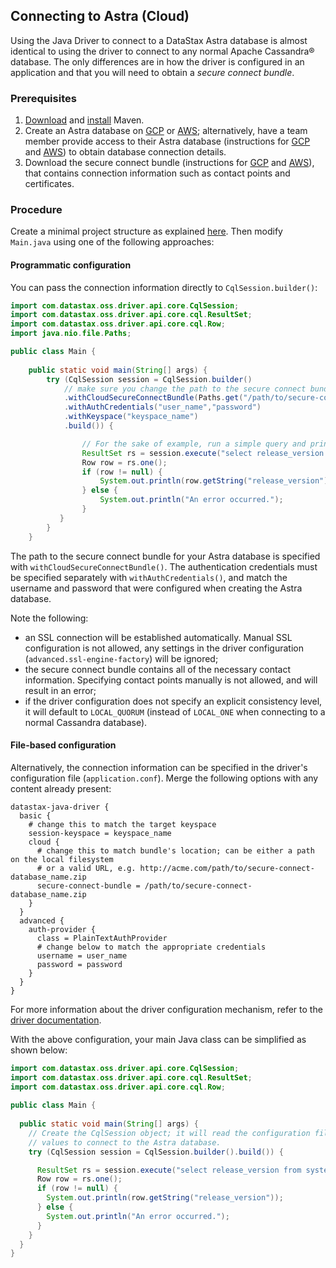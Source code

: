 <!--
Licensed to the Apache Software Foundation (ASF) under one
or more contributor license agreements.  See the NOTICE file
distributed with this work for additional information
regarding copyright ownership.  The ASF licenses this file
to you under the Apache License, Version 2.0 (the
"License"); you may not use this file except in compliance
with the License.  You may obtain a copy of the License at

  http://www.apache.org/licenses/LICENSE-2.0

Unless required by applicable law or agreed to in writing,
software distributed under the License is distributed on an
"AS IS" BASIS, WITHOUT WARRANTIES OR CONDITIONS OF ANY
KIND, either express or implied.  See the License for the
specific language governing permissions and limitations
under the License.
-->

## Connecting to Astra (Cloud)

Using the Java Driver to connect to a DataStax Astra database is almost identical to using
the driver to connect to any normal Apache Cassandra® database. The only differences are in how the
driver is configured in an application and that you will need to obtain a *secure connect bundle*.

### Prerequisites

1. [Download][Download Maven] and [install][Install Maven] Maven.
2. Create an Astra database on [GCP][Create an Astra database - GCP] or
   [AWS][Create an Astra database - AWS]; alternatively, have a team member provide access to their
   Astra database (instructions for [GCP][Access an Astra database - GCP] and
   [AWS][Access an Astra database - AWS]) to obtain database connection details.
3. Download the secure connect bundle (instructions for 
   [GCP][Download the secure connect bundle - GCP] and 
   [AWS][Download the secure connect bundle - AWS]), that contains connection information such as
   contact points and certificates.

### Procedure

Create a minimal project structure as explained [here][minimal project structure]. Then modify
`Main.java` using one of the following approaches:

#### Programmatic configuration

You can pass the connection information directly to `CqlSession.builder()`:

```java
import com.datastax.oss.driver.api.core.CqlSession;
import com.datastax.oss.driver.api.core.cql.ResultSet;
import com.datastax.oss.driver.api.core.cql.Row;
import java.nio.file.Paths;

public class Main {
  
    public static void main(String[] args) {
        try (CqlSession session = CqlSession.builder()
            // make sure you change the path to the secure connect bundle below
            .withCloudSecureConnectBundle(Paths.get("/path/to/secure-connect-database_name.zip"))
            .withAuthCredentials("user_name","password")
            .withKeyspace("keyspace_name")
            .build()) {

                // For the sake of example, run a simple query and print the results
                ResultSet rs = session.execute("select release_version from system.local");
                Row row = rs.one();
                if (row != null) {
                    System.out.println(row.getString("release_version"));
                } else {
                    System.out.println("An error occurred.");
                }
           }
        }
    }
```

The path to the secure connect bundle for your Astra database is specified with
`withCloudSecureConnectBundle()`. The authentication credentials must be specified separately with
`withAuthCredentials()`, and match the username and password that were configured when creating the
Astra database.

Note the following:

* an SSL connection will be established automatically. Manual SSL configuration is not allowed, any
  settings in the driver configuration (`advanced.ssl-engine-factory`) will be ignored;
* the secure connect bundle contains all of the necessary contact information. Specifying contact
  points manually is not allowed, and will result in an error;
* if the driver configuration does not specify an explicit consistency level, it will default to
  `LOCAL_QUORUM` (instead of `LOCAL_ONE` when connecting to a normal Cassandra database). 

#### File-based configuration

Alternatively, the connection information can be specified in the driver's configuration file
(`application.conf`). Merge the following options with any content already present:
      
```properties
datastax-java-driver {
  basic {
    # change this to match the target keyspace
    session-keyspace = keyspace_name
    cloud {
      # change this to match bundle's location; can be either a path on the local filesystem
      # or a valid URL, e.g. http://acme.com/path/to/secure-connect-database_name.zip
      secure-connect-bundle = /path/to/secure-connect-database_name.zip
    }
  }
  advanced {
    auth-provider {
      class = PlainTextAuthProvider
      # change below to match the appropriate credentials
      username = user_name 
      password = password
    }
  }
}
```

For more information about the driver configuration mechanism, refer to the [driver documentation].
    
With the above configuration, your main Java class can be simplified as shown below:
    
```java
import com.datastax.oss.driver.api.core.CqlSession;
import com.datastax.oss.driver.api.core.cql.ResultSet;
import com.datastax.oss.driver.api.core.cql.Row;
    
public class Main {
    
  public static void main(String[] args) {
    // Create the CqlSession object; it will read the configuration file and pick the right
    // values to connect to the Astra database.
    try (CqlSession session = CqlSession.builder().build()) {

      ResultSet rs = session.execute("select release_version from system.local");
      Row row = rs.one();
      if (row != null) {
        System.out.println(row.getString("release_version"));
      } else {
        System.out.println("An error occurred.");
      }
    }
  }
}
```

[Download Maven]: https://maven.apache.org/download.cgi
[Install Maven]: https://maven.apache.org/install.html
[Create an Astra database - GCP]: https://docs.datastax.com/en/astra/gcp/doc/dscloud/astra/dscloudGettingStarted.html#dscloudCreateCluster
[Create an Astra database - AWS]: https://docs.datastax.com/en/astra/aws/doc/dscloud/astra/dscloudGettingStarted.html#dscloudCreateCluster
[Access an Astra database - GCP]: https://docs.datastax.com/en/astra/gcp/doc/dscloud/astra/dscloudShareClusterDetails.html
[Access an Astra database - AWS]: https://docs.datastax.com/en/astra/aws/doc/dscloud/astra/dscloudShareClusterDetails.html
[Download the secure connect bundle - GCP]: https://docs.datastax.com/en/astra/gcp/doc/dscloud/astra/dscloudObtainingCredentials.html
[Download the secure connect bundle - AWS]: https://docs.datastax.com/en/astra/aws/doc/dscloud/astra/dscloudObtainingCredentials.html
[minimal project structure]: ../core/integration/#minimal-project-structure
[driver documentation]: ../core/configuration/
